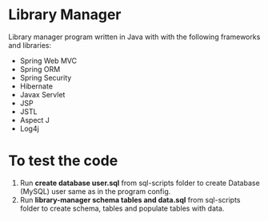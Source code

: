 # Library Manager
Library manager program written in Java with with the following frameworks and libraries:

* Spring Web MVC
* Spring ORM
* Spring Security
* Hibernate 
* Javax Servlet
* JSP
* JSTL
* Aspect J
* Log4j


# To test the code
1. Run **create database user.sql** from sql-scripts folder to create Database (MySQL) user same as in the program config.
2. Run **library-manager schema tables and data.sql** from sql-scripts folder to create schema, tables and populate tables with data.
